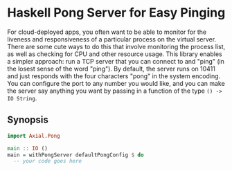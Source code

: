 Haskell Pong Server for Easy Pinging
=====================================

For cloud-deployed apps, you often want to be able to monitor for the liveness and responsiveness of a particular process on the virtual server. There are some cute
ways to do this that involve monitoring the process list, as well as checking for CPU and other resource usage. This library enables a simpler approach: run a TCP
server that you can connect to and "ping" (in the losest sense of the word "ping"). By default, the server runs on 10411 and just responds with the four characters
"pong" in the system encoding. You can configure the port to any number you would like, and you can make the server say anything you want by passing in a function
of the type `() -> IO String`.

Synopsis
----------

```haskell
import Axial.Pong

main :: IO ()
main = withPongServer defaultPongConfig $ do
  -- your code goes here
```
